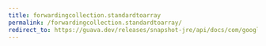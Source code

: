 ```yaml
---
title: forwardingcollection.standardtoarray
permalink: /forwardingcollection.standardtoarray/
redirect_to: https://guava.dev/releases/snapshot-jre/api/docs/com/google/common/collect/ForwardingCollection.html#standardToArray--
---
```

